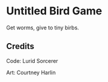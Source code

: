 # Untitled Bird Game

Get worms, give to tiny birbs. 

## Credits

Code: Lurid Sorcerer

Art: Courtney Harlin